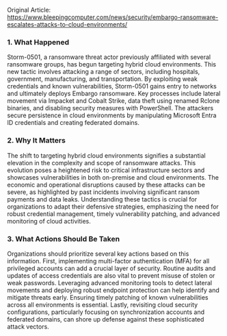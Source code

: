 Original Article: https://www.bleepingcomputer.com/news/security/embargo-ransomware-escalates-attacks-to-cloud-environments/

### 1. What Happened

Storm-0501, a ransomware threat actor previously affiliated with several ransomware groups, has begun targeting hybrid cloud environments. This new tactic involves attacking a range of sectors, including hospitals, government, manufacturing, and transportation. By exploiting weak credentials and known vulnerabilities, Storm-0501 gains entry to networks and ultimately deploys Embargo ransomware. Key processes include lateral movement via Impacket and Cobalt Strike, data theft using renamed Rclone binaries, and disabling security measures with PowerShell. The attackers secure persistence in cloud environments by manipulating Microsoft Entra ID credentials and creating federated domains.

### 2. Why It Matters

The shift to targeting hybrid cloud environments signifies a substantial elevation in the complexity and scope of ransomware attacks. This evolution poses a heightened risk to critical infrastructure sectors and showcases vulnerabilities in both on-premise and cloud environments. The economic and operational disruptions caused by these attacks can be severe, as highlighted by past incidents involving significant ransom payments and data leaks. Understanding these tactics is crucial for organizations to adapt their defensive strategies, emphasizing the need for robust credential management, timely vulnerability patching, and advanced monitoring of cloud activities.

### 3. What Actions Should Be Taken

Organizations should prioritize several key actions based on this information. First, implementing multi-factor authentication (MFA) for all privileged accounts can add a crucial layer of security. Routine audits and updates of access credentials are also vital to prevent misuse of stolen or weak passwords. Leveraging advanced monitoring tools to detect lateral movements and deploying robust endpoint protection can help identify and mitigate threats early. Ensuring timely patching of known vulnerabilities across all environments is essential. Lastly, revisiting cloud security configurations, particularly focusing on synchronization accounts and federated domains, can shore up defense against these sophisticated attack vectors.